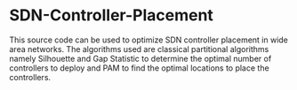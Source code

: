 # SDN-Controller-Placement
This source code can be used to optimize SDN controller placement in wide area networks.
The algorithms used are classical partitional algorithms namely Silhouette and Gap Statistic to determine the optimal number of controllers to deploy and PAM to find the optimal locations to place the controllers.

